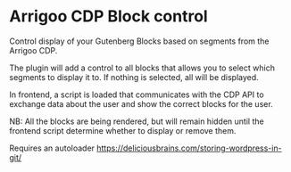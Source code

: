 # Arrigoo CDP Block control

Control display of your Gutenberg Blocks based on segments from the Arrigoo CDP.

The plugin will add a control to all blocks that allows you to select which segments to display it to. If nothing is selected, all will be displayed.

In frontend, a script is loaded that communicates with the CDP API to exchange data about the user and show the correct blocks for the user.

NB: All the blocks are being rendered, but will remain hidden until the frontend script determine whether to display or remove them.

Requires an autoloader https://deliciousbrains.com/storing-wordpress-in-git/